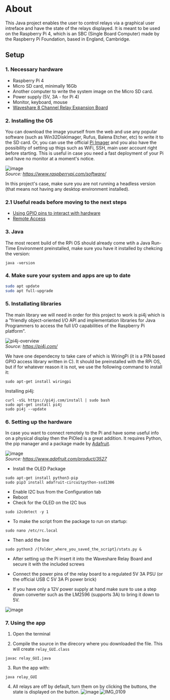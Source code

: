 # About

This Java project enables the user to control relays via a graphical user intreface and have the state of the relays displayed. 
It is meant to be used on the Raspberry Pi 4, which is an SBC (Single Board Computer) made by the Raspberry Pi Foundation, based in England, Cambridge.

## Setup

### 1. Necessary hardware

- Raspberry Pi 4
- Micro SD card, minimally 16Gb
- Another computer to write the system image on the Micro SD card.
- Power supply (5V, 3A - for Pi 4)
- Monitor, keyboard, mouse
- [Waveshare 8 Channel Relay Expansion Board](https://www.waveshare.com/rpi-relay-board-b.htm)

### 2. Installing the OS

You can download the image yourself from the web and use any popular software (such as Win32DiskImager, Rufus, Balena Etcher, etc) to write it to the SD card.
Or, you can use the official [Pi Imager](https://www.raspberrypi.com/software/) and you also have the possibility of setting up thigs such as WiFi, SSH, main user account right before starting. This is useful in case you need a fast deployment of your Pi and have no monitor at a moment's notice.

![image](https://user-images.githubusercontent.com/59418297/211258822-32676736-82fb-4870-9f55-d8b976581b40.png)\
*Source: https://www.raspberrypi.com/software/*

In this project's case, make sure you are not running a headless version (that means not having any desktop environment installed).

### 2.1 Useful reads before moving to the next steps

- [Using GPIO pins to interact with hardware](https://www.raspberrypi.com/documentation/computers/os.html#gpio-and-the-40-pin-header)
- [Remote Access](https://www.raspberrypi.com/documentation/computers/remote-access.html)

### 3. Java
The most recent build of the RPi OS should already come wtih a Java Run-Time Environment preinstalled, make sure you have it installed by chekcing the version:
```
java -version
```

### 4. Make sure your system and apps are up to date

```bash
sudo apt update
sudo apt full-upgrade
```

### 5. Installating libraries

The main library we will need in order for this project to work is pi4j which is a "friendly object-oriented I/O API and implementation libraries for Java Programmers to access the full I/O capabilities of the Raspberry Pi platform".

![pi4j-overview](https://user-images.githubusercontent.com/59418297/211250201-867855a3-8ab5-4874-a94b-538d8b8cd2f5.jpg)\
*Source: https://pi4j.com/*

We have one dependecny to take care of which is WiringPi (it is a PIN based GPIO access library written in C). It should be preinstalled with the RPi OS, but if for whatever reason it is not, we use the following command to install it:

```
sudo apt-get install wiringpi
```

Installing pi4j:

```
curl -sSL https://pi4j.com/install | sudo bash
sudo apt-get install pi4j
sudo pi4j --update
```

### 6. Setting up the hardware

In case you want to connect remotely to the Pi and have some useful info on a physical display then the PiOled is a great addition. It requires Python, the pip manager and a package made by [Adafruit](learn.adafruit.com).

![image](https://user-images.githubusercontent.com/59418297/212502961-5b34d903-db63-4a1a-9fa8-4d5b46090d6b.png)\
*Source: https://www.adafruit.com/product/3527*

- Install the OLED Package
```console
sudo apt-get install python3-pip
sudo pip3 install adafruit-circuitpython-ssd1306
```
- Enable I2C bus from the Configuration tab
- Reboot
- Check for the OLED on the I2C bus
```console
sudo i2cdetect -y 1
```
- To make the script from the package to run on startup:
```console
sudo nano /etc/rc.local
```
- Then add the line
```console
sudo python3 /{folder_where_you_saved_the_script}/stats.py &
```



- After setting up the Pi insert it into the Waveshare Relay Board and secure it with the included screws

- Connect the power pins of the relay board to a regulated 5V 3A PSU (or the official USB C 5V 3A Pi power brick)

- If you have only a 12V power supply at hand make sure to use a step down converter such as the LM2596 (supports 3A) to bring it down to 5V.

![image](https://user-images.githubusercontent.com/59418297/212502116-4da22583-04cb-41bf-b3a0-a2cfc46892d0.png)

### 7. Using the app

1. Open the terminal

2. Compile the source in the direcory where you downloaded the file. This will create ```relay_GUI.class```
```console
javac relay_GUI.java
```
3. Run the app with:
```console
java relay_GUI
```
4. All relays are off by default, turn them on by clicking the buttons, the state is displayed on the button. 
![image](https://user-images.githubusercontent.com/59418297/212502496-29ac5730-ce85-4d09-98d2-8a37e8c22607.png)
![IMG_0109](https://user-images.githubusercontent.com/59418297/212502539-fae05180-d9a7-4943-a244-b755bd679f0c.jpg)

